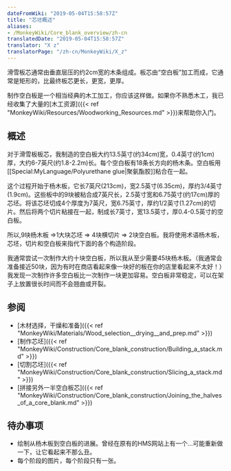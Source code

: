 ```yaml
---
dateFromWiki: "2019-05-04T15:58:57Z"
title: "芯坯概述"
aliases:
- /MonkeyWiki/Core_blank_overview/zh-cn
translatedDate: "2019-05-04T15:58:57Z"
translator: "X z"
translatorPage: "/zh-cn/MonkeyWiki/X_z"
---
```

滑雪板芯通常由垂直层压的约2cm宽的木条组成。板芯由“空白板”加工而成，它通常是矩形的，比最终板芯更长，更宽，更厚。

制作空白板是一个相当经典的木工加工，你应该这样做。如果你不熟悉木工，我已经收集了大量的[木工资源]({{< ref "MonkeyWiki/Resources/Woodworking_Resources.md" >}})来帮助你入门。 

## 概述

对于滑雪板板芯，我制造的空白板大约13.5英寸(约34cm)宽，0.4英寸(约1cm)厚，大约6-7英尺(约1.8-2.2m)长。每个空白板有18条长方向的杨木条。空白板用[[Special:MyLanguage/Polyurethane glue|聚氨酯胶]]粘合在一起。

这个过程开始于杨木板，它长7英尺(213cm)，宽2.5英寸(6.35cm)，厚约3/4英寸(1.9cm)。这些板中的9块被粘合成7英尺长，2.5英寸宽和6.75英寸(约17cm)厚的芯坯。将该芯坯切成4个厚度为7英尺，宽6.75英寸，厚约1/2英寸(1.27cm)的切片。然后将两个切片粘接在一起，制成长7英寸，宽13.5英寸，厚0.4-0.5英寸的空白板。 

所以,9块杨木板 &rArr;1大块芯坯 &rArr; 4块横切片 &rArr; 2块空白板。我将使用术语杨木板，芯坯，切片和空白板来指代下面的各个构造阶段。

我通常尝试一次制作大约十块空白板，所以我从至少需要45块杨木板。（我通常会准备接近50块，因为有时在商店看起来像一块好的板在你的店里看起来不太好！）我发现一次制作许多空白板比一次制作一块更加容易。空白板非常稳定，可以在架子上放置很长时间而不会翘曲或开裂。

## 参阅

- [木材选择，干燥和准备]({{< ref "MonkeyWiki/Materials/Wood_selection__drying__and_prep.md" >}})
- [制作芯坯]({{< ref "MonkeyWiki/Construction/Core_blank_construction/Building_a_stack.md" >}})
- [切割芯坯]({{< ref "MonkeyWiki/Construction/Core_blank_construction/Slicing_a_stack.md" >}})
- [拼接另外一半空白板芯]({{< ref "MonkeyWiki/Construction/Core_blank_construction/Joining_the_halves_of_a_core_blank.md" >}})

## 待办事项

- 绘制从杨木板到空白板的进展。曾经在原有的HMS网站上有一个...可能重新做一下，让它看起来不那么丑。
- 每个阶段的图片，每个阶段只有一张。



